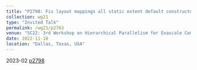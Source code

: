 ```yaml
---
title: "P2798: Fix layout mappings all static extent default constructor"
collection: wg21
type: "Invited Talk"
permalink: /wg21/p2763
venue: "SC22: 3rd Workshop on Hierarchical Parallelism for Exascale Computing (HiPar)"
date: 2022-11-18
location: "Dallas, Texas, USA"
---
```


2023-02
[p2798](https://www.open-std.org/jtc1/sc22/wg21/docs/papers/2023/p2798r0.html)


